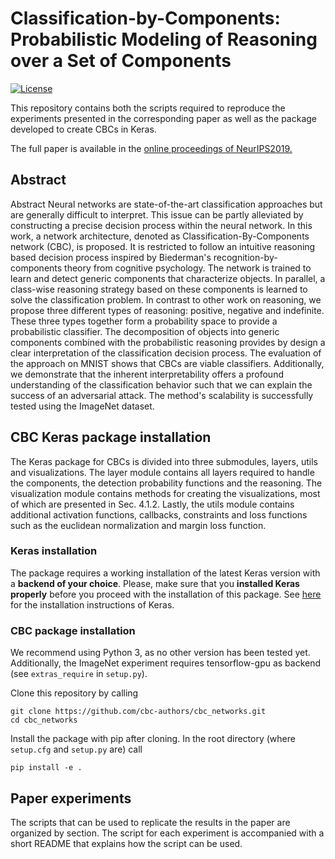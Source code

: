 # Classification-by-Components: Probabilistic Modeling of Reasoning over a Set of Components

[![License](https://img.shields.io/pypi/l/Django.svg)](https://github.com/AnysmaForBlindReview/anysma/blob/master/LICENSE)

This repository contains both the scripts required to reproduce the 
experiments presented in the corresponding paper as well as the package 
developed to create CBCs in Keras.

The full paper is available in the [online proceedings of NeurIPS2019.](https://papers.nips.cc)

## Abstract
Abstract Neural networks are state-of-the-art classification approaches but are generally difficult to interpret. This issue can be partly alleviated by constructing a precise decision process within the neural network. In this work, a network architecture, denoted as Classification-By-Components network (CBC), is proposed. It is restricted to follow an intuitive reasoning based decision process inspired by Biederman's recognition-by-components theory from cognitive psychology. The network is trained to learn and detect generic components that characterize objects. In parallel, a class-wise reasoning strategy based on these components is learned to solve the classification problem. In contrast to other work on reasoning, we propose three different types of reasoning: positive, negative and indefinite. These three types together form a probability space to provide a probabilistic classifier. The decomposition of objects into generic components combined with the probabilistic reasoning provides by design a clear interpretation of the classification decision process. The evaluation of the approach on MNIST shows that CBCs are viable classifiers. Additionally, we demonstrate that the inherent interpretability offers a profound understanding of the classification behavior such that we can explain the success of an adversarial attack. The method's scalability is successfully tested using the ImageNet dataset.

## CBC Keras package installation
The Keras package for CBCs is divided into three submodules, layers, utils 
and visualizations. The layer module contains all layers required to handle 
the components, the detection probability functions and the reasoning. The 
visualization module contains methods for creating the visualizations, most 
of which are presented in Sec. 4.1.2. Lastly, the utils module contains 
additional activation functions, callbacks, constraints and loss functions 
such as the euclidean normalization and margin loss function. 

### Keras installation

The package requires a working installation of the latest Keras version with
a **backend of your choice**. Please, make sure that you **installed Keras 
properly** before you proceed with the installation of this package.
See [here](https://github.com/keras-team/keras) for the installation 
instructions of Keras.

### CBC package installation

We recommend using Python 3, as no other version has been tested 
yet. Additionally, the ImageNet experiment requires tensorflow-gpu as 
backend (see `extras_require` in `setup.py`).

Clone this repository by calling

```
git clone https://github.com/cbc-authors/cbc_networks.git
cd cbc_networks
```

Install the package with pip after cloning. In the 
root directory (where `setup.cfg` and `setup.py` are) call

```
pip install -e .
```

## Paper experiments
The scripts that can be used to replicate the results in the paper are 
organized by section. The script for each experiment is accompanied with 
a short README that explains how the script can be used. 